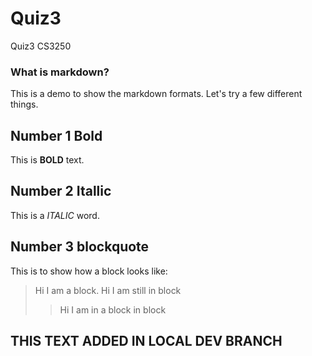 # Quiz3
Quiz3 CS3250


### What is markdown?
This is a demo to show the markdown formats.
Let's try a few different things.

## Number 1 Bold
This is **BOLD** text.

## Number 2 Itallic
This is a *ITALIC* word.

## Number 3 blockquote
This is to show how a block looks like:

>Hi I am a block.
>Hi I am still in block
>>Hi I am in a block in block


## THIS TEXT ADDED IN LOCAL DEV BRANCH

